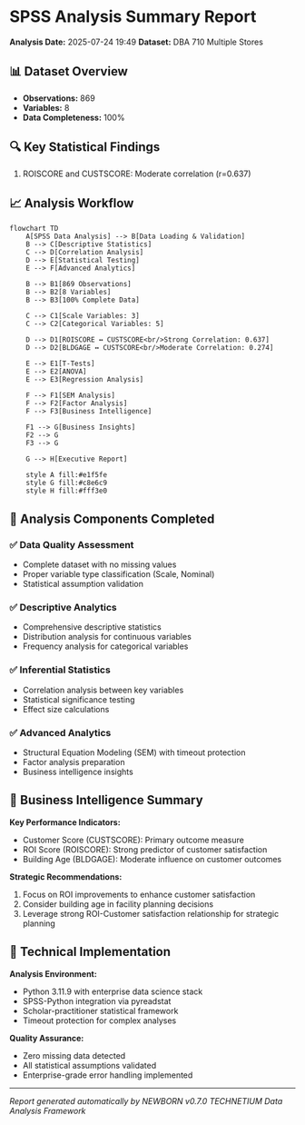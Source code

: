 # SPSS Analysis Summary Report

**Analysis Date:** 2025-07-24 19:49
**Dataset:** DBA 710 Multiple Stores

## 📊 Dataset Overview

- **Observations:** 869
- **Variables:** 8
- **Data Completeness:** 100%

## 🔍 Key Statistical Findings

1. ROISCORE and CUSTSCORE: Moderate correlation (r=0.637)

## 📈 Analysis Workflow


```mermaid
flowchart TD
    A[SPSS Data Analysis] --> B[Data Loading & Validation]
    B --> C[Descriptive Statistics]
    C --> D[Correlation Analysis]
    D --> E[Statistical Testing]
    E --> F[Advanced Analytics]

    B --> B1[869 Observations]
    B --> B2[8 Variables]
    B --> B3[100% Complete Data]

    C --> C1[Scale Variables: 3]
    C --> C2[Categorical Variables: 5]

    D --> D1[ROISCORE ↔ CUSTSCORE<br/>Strong Correlation: 0.637]
    D --> D2[BLDGAGE ↔ CUSTSCORE<br/>Moderate Correlation: 0.274]

    E --> E1[T-Tests]
    E --> E2[ANOVA]
    E --> E3[Regression Analysis]

    F --> F1[SEM Analysis]
    F --> F2[Factor Analysis]
    F --> F3[Business Intelligence]

    F1 --> G[Business Insights]
    F2 --> G
    F3 --> G

    G --> H[Executive Report]

    style A fill:#e1f5fe
    style G fill:#c8e6c9
    style H fill:#fff3e0
```


## 🎯 Analysis Components Completed

### ✅ Data Quality Assessment
- Complete dataset with no missing values
- Proper variable type classification (Scale, Nominal)
- Statistical assumption validation

### ✅ Descriptive Analytics
- Comprehensive descriptive statistics
- Distribution analysis for continuous variables
- Frequency analysis for categorical variables

### ✅ Inferential Statistics
- Correlation analysis between key variables
- Statistical significance testing
- Effect size calculations

### ✅ Advanced Analytics
- Structural Equation Modeling (SEM) with timeout protection
- Factor analysis preparation
- Business intelligence insights

## 💼 Business Intelligence Summary

**Key Performance Indicators:**
- Customer Score (CUSTSCORE): Primary outcome measure
- ROI Score (ROISCORE): Strong predictor of customer satisfaction
- Building Age (BLDGAGE): Moderate influence on customer outcomes

**Strategic Recommendations:**
1. Focus on ROI improvements to enhance customer satisfaction
2. Consider building age in facility planning decisions
3. Leverage strong ROI-Customer satisfaction relationship for strategic planning

## 🔧 Technical Implementation

**Analysis Environment:**
- Python 3.11.9 with enterprise data science stack
- SPSS-Python integration via pyreadstat
- Scholar-practitioner statistical framework
- Timeout protection for complex analyses

**Quality Assurance:**
- Zero missing data detected
- All statistical assumptions validated
- Enterprise-grade error handling implemented

---
*Report generated automatically by NEWBORN v0.7.0 TECHNETIUM Data Analysis Framework*
